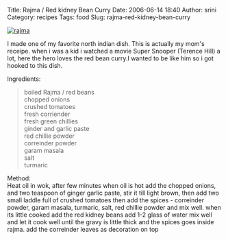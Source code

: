 Title: Rajma / Red kidney Bean Curry
Date: 2006-06-14 18:40
Author: srini
Category: recipes
Tags: food
Slug: rajma-red-kidney-bean-curry

[![rajma]({filename}/wp-content/uploads/2006/06/rajma.jpg "rajma")]({filename}/wp-content/uploads/2009/11/rajma.jpg)

I made one of my favorite north indian dish. This is actually my mom's
receipe. when i was a kid i watched a movie Super Snooper (Terence Hill)
a lot, here the hero loves the red bean curry.I wanted to be like him so
i got hooked to this dish.

Ingredients:

> boiled Rajma / red beans  
>  chopped onions  
>  crushed tomatoes  
>  fresh corriender  
>  fresh green chillies  
>  ginder and garlic paste  
>  red chillie powder  
>  correinder powder  
>  garam masala  
>  salt  
>  turmaric

Method:  
Heat oil in wok, after few minutes when oil is hot add the chopped
onions, and two teaspoon of ginger garlic paste, stir it till light
brown, then add two small laddle full of crushed tomatoes then add the
spices - correinder powder, garam masala, turmaric, salt, red chillie
powder and mix well. when its little cooked add the red kidney beans add
1-2 glass of water mix well and let it cook well until the gravy is
little thick and the spices goes inside rajma. add the correinder leaves
as decoration on top
